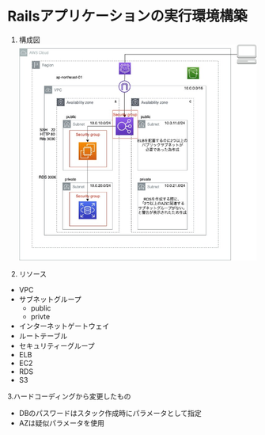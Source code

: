 # Railsアプリケーションの実行環境構築
1. 構成図
![構成図](/aws-diagram.jpg)

2. リソース
- VPC
- サブネットグループ
  - public
  - privte
- インターネットゲートウェイ
- ルートテーブル
- セキュリティーグループ
- ELB
- EC2
- RDS
- S3

3.ハードコーディングから変更したもの
- DBのパスワードはスタック作成時にパラメータとして指定
- AZは疑似パラメータを使用